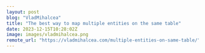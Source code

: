 ```yaml
---
layout: post
blog: "VladMihalcea"
title: "The best way to map multiple entities on the same table"
date: 2023-12-15T10:28:02Z
image: images/vladmihalcea.png
remote_url: "https://vladmihalcea.com/multiple-entities-on-same-table/"
---
```

